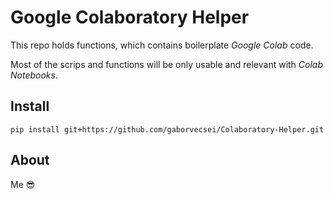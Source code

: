 # Google Colaboratory Helper

This repo holds functions, which contains boilerplate *Google Colab* code.

Most of the scrips and functions will be only usable and relevant with *Colab Notebooks*.

## Install

`pip install git+https://github.com/gaborvecsei/Colaboratory-Helper.git`

## About

Me :sunglasses:
